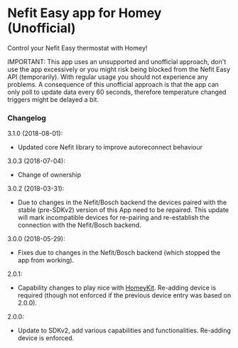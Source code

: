 # Nefit Easy app for Homey (Unofficial)

Control your Nefit Easy thermostat with Homey!

IMPORTANT: This app uses an unsupported and unofficial approach, don't use the app excessively or you might risk being blocked from the Nefit Easy API (temporarily). With regular usage you should not experience any problems. A consequence of this unofficial approach is that the app can only poll to update data every 60 seconds, therefore temperature changed triggers might be delayed a bit.

### Changelog

3.1.0 (2018-08-01):
- Updated core Nefit library to improve autoreconnect behaviour

3.0.3 (2018-07-04):
- Change of ownership

3.0.2 (2018-03-31):
- Due to changes in the Nefit/Bosch backend the devices paired with the stable (pre-SDKv2) version of this App need to be repaired. This update will mark incompatible devices for re-pairing and re-establish the connection with the Nefit/Bosch backend.

3.0.0 (2018-05-29):
- Fixes due to changes in the Nefit/Bosch backend (which stopped the app from working).

2.0.1:
- Capability changes to play nice with [HomeyKit](https://apps.athom.com/app/com.swttt.homekit). Re-adding device is required (though not enforced if the previous device entry was based on 2.0.0).

2.0.0:
- Update to SDKv2, add various capabilities and functionalities. Re-adding device is enforced.
